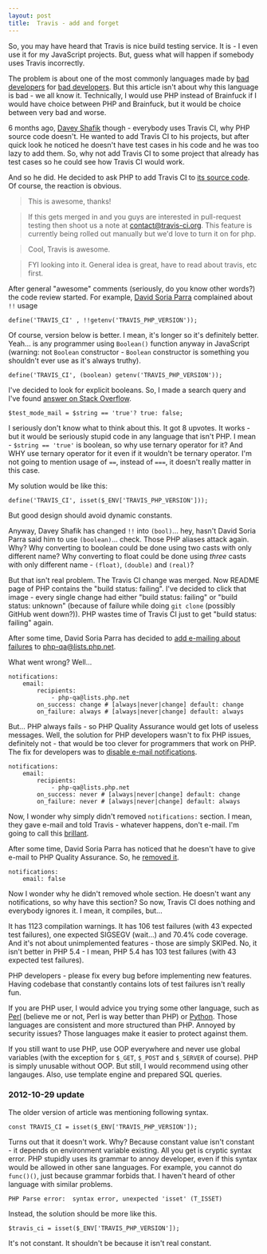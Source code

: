 ```yaml
---
layout: post
title:  Travis - add and forget
---
```

So, you may have heard that Travis is nice build testing service. It
is - I even use it for my JavaScript projects. But, guess what will
happen if somebody uses Travis incorrectly.

The problem is about one of the most commonly languages made by
[bad developers][1] for [bad developers][2]. But this article isn't
about why this language is bad - we all know it. Technically, I would
use PHP instead of Brainfuck if I would have choice between PHP and
Brainfuck, but it would be choice between very bad and worse.

6 months ago, [Davey Shafik] though - everybody uses Travis CI,
why PHP source code doesn't. He wanted to add Travis CI to his
projects, but after quick look he noticed he doesn't have test cases
in his code and he was too lazy to add them. So, why not add Travis
CI to some project that already has test cases so he could see how
Travis CI would work.

And so he did. He decided to ask PHP to add Travis CI to
[its source code]. Of course, the reaction is obvious.

> This is awesome, thanks!

> If this gets merged in and you guys are interested in pull-request
> testing then shoot us a note at <contact@travis-ci.org>. This feature
> is currently being rolled out manually but we'd love to turn it on
> for php.

> Cool, Travis is awesome.

> FYI looking into it. General idea is great, have to read about
> travis, etc first.

After general "awesome" comments (seriously, do you know other words?)
the code review started. For example, [David Soria Parra] complained
about `!!` usage

    define('TRAVIS_CI' , !!getenv('TRAVIS_PHP_VERSION'));

Of course, version below is better. I mean, it's longer so it's
definitely better. Yeah... is any programmer using `Boolean()` function
anyway in JavaScript (warning: not `Boolean` constructor - `Boolean`
constructor is something you shouldn't ever use as it's always truthy).

    define('TRAVIS_CI', (boolean) getenv('TRAVIS_PHP_VERSION'));

I've decided to look for explicit booleans. So, I made a search query
and I've found [answer on Stack Overflow].

    $test_mode_mail = $string == 'true'? true: false;

I seriously don't know what to think about this. It got 8 upvotes. It
works - but it would be seriously stupid code in any language that
isn't PHP. I mean - `$string == 'true'` is boolean, so why use ternary
operator for it? And WHY use ternary operator for it even if it
wouldn't be ternary operator. I'm not going to mention usage of `==`,
instead of `===`, it doesn't really matter in this case.

My solution would be like this:

    define('TRAVIS_CI', isset($_ENV['TRAVIS_PHP_VERSION']));

But good design should avoid dynamic constants.

Anyway, Davey Shafik has changed `!!` into `(bool)`... hey, hasn't
David Soria Parra said him to use `(boolean)`... check. Those PHP
aliases attack again. Why? Why converting to boolean could be done
using two casts with only different name? Why converting to float
could be done using _three_ casts with only different name -
`(float)`, `(double)` and `(real)`?

But that isn't real problem. The Travis CI change was merged. Now
README page of PHP contains the "build status: failing". I've decided
to click that image - every single change had either "build status:
failing" or "build status: unknown" (because of failure while doing
`git clone` (possibly GitHub went down?)). PHP wastes time of Travis
CI just to get "build status: failing" again.

After some time, David Soria Parra has decided to
[add e-mailing about failures] to php-qa@lists.php.net.

What went wrong? Well...

    notifications:
        email:
            recipients:
                - php-qa@lists.php.net
            on_success: change # [always|never|change] default: change
            on_failure: always # [always|never|change] default: always

But... PHP always fails - so PHP Quality Assurance would get lots of
useless messages. Well, the solution for PHP developers wasn't to fix
PHP issues, definitely not - that would be too clever for programmers
that work on PHP. The fix for developers was to
[disable e-mail notifications].

    notifications:
        email:
            recipients:
                - php-qa@lists.php.net
            on_success: never # [always|never|change] default: change
            on_failure: never # [always|never|change] default: always

Now, I wonder why simply didn't removed `notifications:` section. I
mean, they gave e-mail and told Travis - whatever happens, don't
e-mail. I'm going to call this [brillant].

After some time, David Soria Parra has noticed that he doesn't have
to give e-mail to PHP Quality Assurance. So, he [removed it].

    notifications:
        email: false

Now I wonder why he didn't removed whole section. He doesn't want
any notifications, so why have this section? So now, Travis CI does
nothing and everybody ignores it. I mean, it compiles, but...

It has 1123 compilation warnings. It has 106 test failures (with
43 expected test failures), one expected SIGSEGV (wait...) and 70.4%
code coverage. And it's not about unimplemented features - those are
simply SKIPed. No, it isn't better in PHP 5.4 - I mean, PHP 5.4 has
103 test failures (with 43 expected test failures).

PHP developers - please fix every bug before implementing new features.
Having codebase that constantly contains lots of test failures isn't
really fun.

If you are PHP user, I would advice you trying some other language,
such as [Perl] <!----> (believe me or not, Perl is way better than PHP)
or [Python]. Those languages are consistent and more structured than
PHP. Annoyed by security issues? Those languages make it easier to
protect against them.

If you still want to use PHP, use OOP everywhere and never use global
variables (with the exception for `$_GET`, `$_POST` and `$_SERVER` of
course). PHP is simply unusable without OOP. But still, I would
recommend using other langauges. Also, use template engine and prepared
SQL queries.

### 2012-10-29 update
The older version of article was mentioning following syntax.

    const TRAVIS_CI = isset($_ENV['TRAVIS_PHP_VERSION']);

Turns out that it doesn't work. Why? Because constant value isn't
constant - it depends on environment variable existing. All you get is
cryptic syntax error. PHP stupidly uses its grammar to annoy developer,
even if this syntax would be allowed in other sane languages. For
example, you cannot do `func()()`, just because grammar forbids that.
I haven't heard of other language with similar problems.

    PHP Parse error:  syntax error, unexpected 'isset' (T_ISSET)

Instead, the solution should be more like this.

    $travis_ci = isset($_ENV['TRAVIS_PHP_VERSION']);

It's not constant. It shouldn't be because it isn't real constant.

[1]: http://use.perl.org/use.perl.org/_Aristotle/journal/33448.html "use Perl: The blind leading the blind"
[2]: http://me.veekun.com/blog/2012/04/09/php-a-fractal-of-bad-design/ "fuzzy notepad: PHP: a fractal of bad design"
[Davey Shafik]: https://github.com/dshafik "GitHub: dshafik"
[its source code]: https://github.com/php/php-src/pull/68 "GitHub: php/php-src: Pull request #68 (Add support for Travis CI)"
[David Soria Parra]: http://github.com/dsp "GitHub: dsp"
[answer on Stack Overflow]: http://stackoverflow.com/a/7336873/736054 "Stack Overflow: How to convert string to boolean php"
[add e-mailing about failures]: https://github.com/php/php-src/commit/1fc6b3c4d9f364aab0353cce979f582908eab61b "GitHub: php/php-src: Send mails to php-qa@lists.php.net whenever a build is failing"
[disable e-mail notifications]: https://github.com/php/php-src/commit/f8d60e2f0963da833a024347a3996a7bb8904822 "GitHub: php/php-src: Travis stop spamming"
[brillant]: http://thedailywtf.com/Articles/The_Brillant_Paula_Bean.aspx "The Daily WTF: The Brillant Paula Bean"
[removed it]: https://github.com/php/php-src/commit/0d85a86bbb151537a2362f17224d076556252ada "GitHub: php/php-src: Disable email notifications for travis-ci"
[Perl]: http://www.perl.org/ "The Perl Programming Language"
[Python]: http://python.org/ "Python Programming Language - Official Website"
